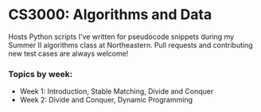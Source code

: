 # CS3000: Algorithms and Data

Hosts Python scripts I've written for pseudocode snippets during my Summer II algorithms class at Northeastern. Pull requests and contributing new test cases are always welcome!

### Topics by week:
* Week 1: Introduction, Stable Matching, Divide and Conquer
* Week 2: Divide and Conquer, Dynamic Programming

